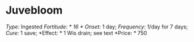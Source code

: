 ﻿---
name: Juvebloom
type: Ingested
fortitude: 16
onset: 1 day
frequency: 1/day for 7 days
effect:
  "1 Wis drain; see text"
cure: 1 save
price: 750
---

# Juvebloom
 *Type:* Ingested
*Fortitude: * 16 * Onset:* 1 day;  *Frequency*: 1/day for 7 days;  *Cure:* 1 save; 
*Effect: * 1 Wis drain; see text
*Price: * 750